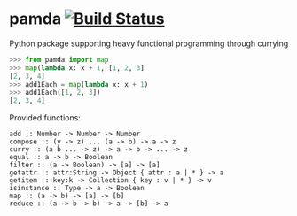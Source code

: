 # pamda [![Build Status](https://travis-ci.org/jackfirth/pamda.svg)](https://travis-ci.org/jackfirth/pamda)
Python package supporting heavy functional programming through currying

```python
>>> from pamda import map
>>> map(lambda x: x + 1, [1, 2, 3]
[2, 3, 4]
>>> add1Each = map(lambda x: x + 1)
>>> add1Each([1, 2, 3])
[2, 3, 4]
```

Provided functions:

```
add :: Number -> Number -> Number
compose :: (y -> z) ... (a -> b) -> a -> z
curry :: (a b ... -> z) -> a -> b -> ... -> z
equal :: a -> b -> Boolean
filter :: (a -> Boolean) -> [a] -> [a]
getattr :: attr:String -> Object { attr : a | * } -> a
getitem :: key:k -> Collection { key : v | * } -> v
isinstance :: Type -> a -> Boolean
map :: (a -> b) -> [a] -> [b]
reduce :: (a -> b -> b) -> a -> [b] -> a
```
